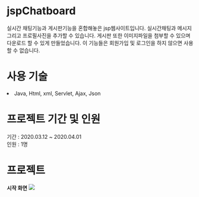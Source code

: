 # jspChatboard
실시간 채팅기능과 게시판기능을 혼합해놓은 jsp웹사이트입니다.
실시간채팅과 메시지 그리고 프로필사진을 추가할 수 있습니다.
게시판 또한 이미지파일을 첨부할 수 있으며 다운로드 할 수 있게 만들었습니다. 
이 기능들은 회원가입 및 로그인을 하지 않으면 사용할 수 없습니다.

# 사용 기술
<li><a>Java, Html, xml, Servlet, Ajax, Json</a></li>

# 프로젝트 기간 및 인원
기간 : 2020.03.12 ~ 2020.04.01<br>
인원 : 1명

# 프로젝트
<strong>시작 화면</strong>
<img src="C:\Users\vpxh1\OneDrive\바탕 화면\jsp.png">

